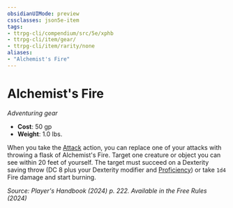 ```yaml
---
obsidianUIMode: preview
cssclasses: json5e-item
tags:
- ttrpg-cli/compendium/src/5e/xphb
- ttrpg-cli/item/gear/
- ttrpg-cli/item/rarity/none
aliases: 
- "Alchemist's Fire"
---
```

# Alchemist's Fire
*Adventuring gear*  

- **Cost**: 50 gp
- **Weight**: 1.0 lbs.

When you take the [Attack](actions.md#Attack) action, you can replace one of your attacks with throwing a flask of Alchemist's Fire. Target one creature or object you can see within 20 feet of yourself. The target must succeed on a Dexterity saving throw (DC 8 plus your Dexterity modifier and [Proficiency](proficiency-xphb.md)) or take `1d4` Fire damage and start burning.

*Source: Player's Handbook (2024) p. 222. Available in the Free Rules (2024)*
